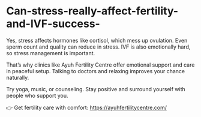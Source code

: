 # Can-stress-really-affect-fertility-and-IVF-success-

Yes, stress affects hormones like cortisol, which mess up ovulation. Even sperm count and quality can reduce in stress. IVF is also emotionally hard, so stress management is important.

That’s why clinics like Ayuh Fertility Centre offer emotional support and care in peaceful setup. Talking to doctors and relaxing improves your chance naturally.

Try yoga, music, or counseling. Stay positive and surround yourself with people who support you.

👉 Get fertility care with comfort: https://ayuhfertilitycentre.com/
